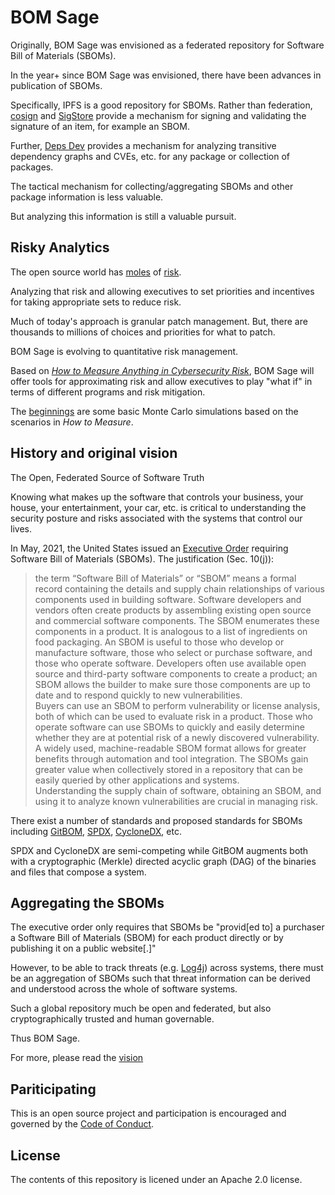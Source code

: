 # BOM Sage

Originally, BOM Sage was envisioned as a federated repository for Software Bill of Materials (SBOMs).

In the year+ since BOM Sage was envisioned, there have been advances in publication of SBOMs.

Specifically, IPFS is a good repository for SBOMs. Rather than federation, [cosign](https://docs.sigstore.dev/cosign/overview/)
and [SigStore](https://www.sigstore.dev/) provide a mechanism for signing and validating the signature
of an item, for example an SBOM.

Further, [Deps Dev](https://deps.dev/) provides a mechanism for analyzing transitive dependency graphs and
CVEs, etc. for any package or collection of packages.

The tactical mechanism for collecting/aggregating SBOMs and other package information is less valuable.

But analyzing this information is still a valuable pursuit.

## Risky Analytics

The open source world has [moles](https://en.wikipedia.org/wiki/Mole_%28unit%29) of [risk](https://tech.lgbt/@aeva/110226619949691195).

Analyzing that risk and allowing executives to set priorities and
incentives for taking appropriate sets to reduce risk.

Much of today's approach is granular patch management. But,
there are thousands to millions of choices and priorities
for what to patch.

BOM Sage is evolving to quantitative risk management.

Based on _[How to Measure Anything in Cybersecurity Risk](https://www.wiley.com/en-us/How+to+Measure+Anything+in+Cybersecurity+Risk%2C+2nd+Edition-p-9781119892311)_, BOM Sage will offer tools for approximating
risk and allow executives to play "what if" in terms of different
programs and risk mitigation.

The [beginnings](risky_business/README.md) are some basic
Monte Carlo simulations based on the scenarios in _How to Measure_.


## History and original vision

The Open, Federated Source of Software Truth

Knowing what makes up the software that controls your business, your house, your
entertainment, your car, etc. is critical to understanding the security posture
and risks associated with the systems that control our lives.

In May, 2021, the United States issued an [Executive Order](https://www.whitehouse.gov/briefing-room/presidential-actions/2021/05/12/executive-order-on-improving-the-nations-cybersecurity/)
requiring Software Bill of Materials (SBOMs). The justification (Sec. 10(j)):

> the term “Software Bill of Materials” or “SBOM” means a formal record containing the details and supply chain 
> relationships of various components used in building software.  Software developers and vendors often create 
> products by assembling existing open source and commercial software components.  The SBOM enumerates these 
> components in a product.  It is analogous to a list of ingredients on food packaging.  An SBOM is useful 
> to those who develop or manufacture software, those who select or purchase software, and those who operate software.
> Developers often use available open source and third-party software components to create a product; an SBOM 
> allows the builder to make sure those components are up to date and to respond quickly to new vulnerabilities.  
> Buyers can use an SBOM to perform vulnerability or license analysis, both of which can be used to evaluate risk 
> in a product.  Those who operate software can use SBOMs to quickly and easily determine whether they are at 
> potential risk of a newly discovered vulnerability.   A widely used, machine-readable SBOM format 
> allows for greater benefits through automation and tool integration.  The SBOMs gain greater value when 
> collectively stored in a repository that can be easily queried by other applications and systems.  
> Understanding the supply chain of software, obtaining an SBOM, and using it to analyze known 
> vulnerabilities are crucial in managing risk.

There exist a number of standards and proposed standards for SBOMs including [GitBOM](https://gitbom.dev/),
[SPDX](https://spdx.dev/), [CycloneDX](https://cyclonedx.org/), etc.

SPDX and CycloneDX are semi-competing while GitBOM augments both with a cryptographic (Merkle) directed acyclic
graph (DAG) of the binaries and files that compose a system.

## Aggregating the SBOMs

The executive order only requires that SBOMs be "provid[ed to] a purchaser a Software Bill of Materials (SBOM) for each product directly or 
by publishing it on a public website[.]"

However, to be able to track threats (e.g. [Log4j](https://www.cisa.gov/uscert/apache-log4j-vulnerability-guidance))
across systems, there must be an aggregation of SBOMs such that threat information can be derived and understood
across the whole of software systems.

Such a global repository much be open and federated, but also cryptographically trusted and human governable.

Thus BOM Sage.

For more, please read the [vision](info/vision.md)

## Pariticipating

This is an open source project and participation is encouraged and governed by the [Code of Conduct](code_of_conduct.md).

## License

The contents of this repository is licened under an Apache 2.0 license.
